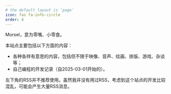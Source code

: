 ```yaml
---
# the default layout is 'page'
icon: fas fa-info-circle
order: 4
---
```


Morsel，意为零嘴、小零食。

本站点主要包括以下方面的内容：

- 各种各样有意思的内容，包括但不限于映像、音声、绘画、排版、游戏、杂谈等；
- 自己编程的开发记录（自2025-03-01开始的）。

左下角的RSS并不推荐使用。虽然我并没有用过RSS，考虑到这个站点的开发比较混乱，可能会产生大量RSS消息。